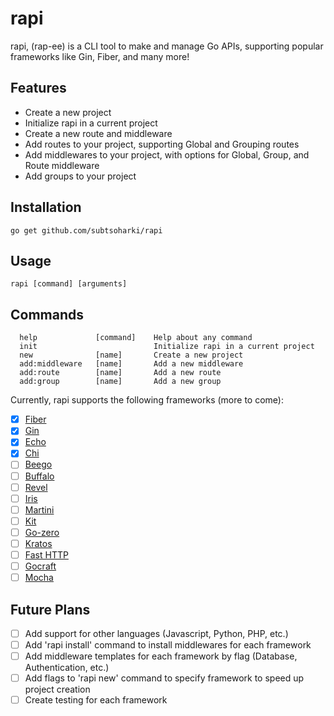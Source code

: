 # rapi
rapi, (rap-ee) is a CLI tool to make and manage Go APIs, supporting popular frameworks like Gin, Fiber, and many more!

## Features
- Create a new project
- Initialize rapi in a current project
- Create a new route and middleware
- Add routes to your project, supporting Global and Grouping routes
- Add middlewares to your project, with options for Global, Group, and Route middleware
- Add groups to your project

## Installation
```
go get github.com/subtsoharki/rapi
```

## Usage
```
rapi [command] [arguments]
```

## Commands
```
  help             [command]    Help about any command
  init                          Initialize rapi in a current project
  new              [name]       Create a new project
  add:middleware   [name]       Add a new middleware
  add:route        [name]       Add a new route
  add:group        [name]       Add a new group
```

Currently, rapi supports the following frameworks (more to come):
- [x] [Fiber](https://github.com/gofiber/fiber)
- [x] [Gin](https://github.com/gin-gonic/gin)
- [X] [Echo](https://github.com/labstack/echo)
- [X] [Chi](https://github.com/go-chi/chi)
- [ ] [Beego](https://github.com/beego/beego)
- [ ] [Buffalo](https://github.com/gobuffalo/buffalo)
- [ ] [Revel](https://github.com/revel/revel)
- [ ] [Iris](https://github.com/kataras/iris)
- [ ] [Martini](https://github.com/go-martini/martini)
- [ ] [Kit](https://github.com/go-kit/kit)
- [ ] [Go-zero](https://github.com/zeromicro/go-zero)
- [ ] [Kratos](https://github.com/go-kratos/kratos)
- [ ] [Fast HTTP](https://github.com/valyala/fasthttp)
- [ ] [Gocraft](https://github.com/gocraft/web)
- [ ] [Mocha](https://github.com/cloudretic/matcha/tree/main)

## Future Plans
- [ ] Add support for other languages (Javascript, Python, PHP, etc.)
- [ ] Add 'rapi install' command to install middlewares for each framework
- [ ] Add middleware templates for each framework by flag (Database, Authentication, etc.)
- [ ] Add flags to 'rapi new' command to specify framework to speed up project creation
- [ ] Create testing for each framework